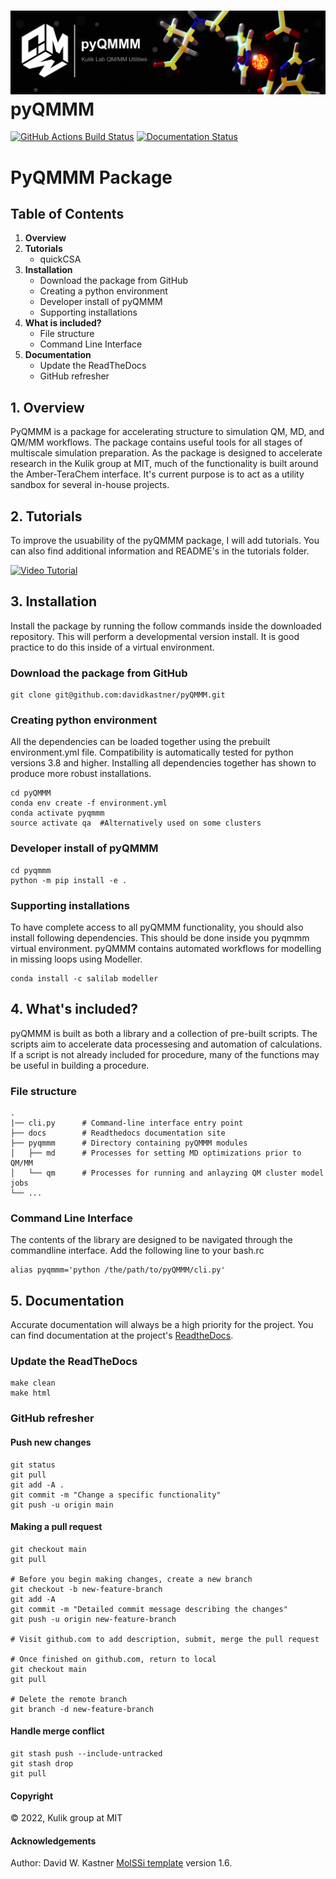![Graphical Summary of README](docs/_static/header.jpg)
pyQMMM
==============================
[//]: # (Badges)
[![GitHub Actions Build Status](https://github.com/davidkastner/pyqmmm/workflows/CI/badge.svg)](https://github.com/davidkastner/pyqmmm/actions?query=workflow%3ACI)
[![Documentation Status](https://readthedocs.org/projects/pyqmmm/badge/?version=latest)](https://pyqmmm.readthedocs.io/en/latest/?badge=latest)

# PyQMMM Package
## Table of Contents
1. **Overview**
2. **Tutorials**
    * quickCSA
3. **Installation**
    * Download the package from GitHub
    * Creating a python environment
    * Developer install of pyQMMM
    * Supporting installations
4. **What is included?**
    * File structure
    * Command Line Interface
5. **Documentation**
    * Update the ReadTheDocs
    * GitHub refresher


## 1. Overview
PyQMMM is a package for accelerating structure to simulation QM, MD, and QM/MM workflows. 
The package contains useful tools for all stages of multiscale simulation preparation.
As the package is designed to accelerate research in the Kulik group at MIT, 
much of the functionality is built around the Amber-TeraChem interface.
It's current purpose is to act as a utility sandbox for several in-house projects.

## 2. Tutorials
To improve the usuability of the pyQMMM package, I will add tutorials.
You can also find additional information and README's in the tutorials folder.

[![Video Tutorial](https://raw.githubusercontent.com/davidkastner/pyQMMM/main/docs/_static/thumbnail.jpg)](https://www.youtube.com/watch?v=Zck8fznmTPA&t=27s&ab_channel=DavidW.Kastner)

## 3. Installation
Install the package by running the follow commands inside the downloaded repository. 
This will perform a developmental version install. 
It is good practice to do this inside of a virtual environment.

### Download the package from GitHub
```
git clone git@github.com:davidkastner/pyQMMM.git
```

### Creating python environment
All the dependencies can be loaded together using the prebuilt environment.yml file.
Compatibility is automatically tested for python versions 3.8 and higher.
Installing all dependencies together has shown to produce more robust installations.

```
cd pyQMMM
conda env create -f environment.yml
conda activate pyqmmm
source activate qa  #Alternatively used on some clusters
```

### Developer install of pyQMMM
```
cd pyqmmm
python -m pip install -e .
```

### Supporting installations
To have complete access to all pyQMMM functionality, you should also install following dependencies. 
This should be done inside you pyqmmm virtual environment. 
pyQMMM contains automated workflows for modelling in missing loops using Modeller.

```
conda install -c salilab modeller
```

## 4. What's included?
pyQMMM is built as both a library and a collection of pre-built scripts.
The scripts aim to accelerate data processesing and automation of calculations.
If a script is not already included for procedure, many of the functions may be useful in building a procedure.

### File structure

```
.
|── cli.py      # Command-line interface entry point
├── docs        # Readthedocs documentation site
├── pyqmmm      # Directory containing pyQMMM modules
│   ├── md      # Processes for setting MD optimizations prior to QM/MM
│   └── qm      # Processes for running and anlayzing QM cluster model jobs 
└── ...
```

### Command Line Interface
The contents of the library are designed to be navigated through the commandline interface.
Add the following line to your bash.rc

```
alias pyqmmm='python /the/path/to/pyQMMM/cli.py'
```


## 5. Documentation
Accurate documentation will always be a high priority for the project.
You can find documentation at the project's [ReadtheDocs](https://pyqmmm.readthedocs.io/).

### Update the ReadTheDocs

```
make clean
make html
```

### GitHub refresher
#### Push new changes

```
git status
git pull
git add -A .
git commit -m "Change a specific functionality"
git push -u origin main
```

#### Making a pull request
```
git checkout main
git pull

# Before you begin making changes, create a new branch
git checkout -b new-feature-branch
git add -A
git commit -m "Detailed commit message describing the changes"
git push -u origin new-feature-branch

# Visit github.com to add description, submit, merge the pull request

# Once finished on github.com, return to local
git checkout main
git pull

# Delete the remote branch
git branch -d new-feature-branch
```

#### Handle merge conflict

```
git stash push --include-untracked
git stash drop
git pull
```

#### Copyright
&copy; 2022,  Kulik group at MIT


#### Acknowledgements
Author: David W. Kastner
[MolSSi template](https://github.com/molssi/cookiecutter-cms) version 1.6.
